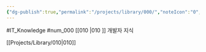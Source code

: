```yaml
---
{"dg-publish":true,"permalink":"/projects/library/000/","noteIcon":"0","created":"2023-12-28T00:45:08.922+09:00","updated":"2024-01-02T01:34:16.270+09:00"}
---
```


#IT_Knowledge #num_000 
[[010 \|010 ]] 개발자 지식 

[[Projects/Library/010\|010]]


